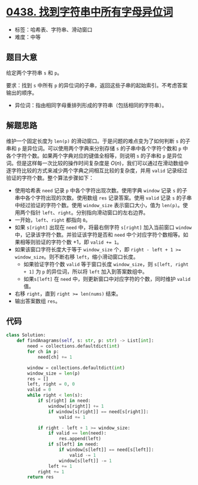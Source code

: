 # [0438. 找到字符串中所有字母异位词](https://leetcode.cn/problems/find-all-anagrams-in-a-string/)

- 标签：哈希表、字符串、滑动窗口
- 难度：中等

## 题目大意

给定两个字符串 `s` 和 `p`。

要求：找到 `s` 中所有 `p` 的异位词的子串，返回这些子串的起始索引。不考虑答案输出的顺序。

- 异位词：指由相同字母重排列形成的字符串（包括相同的字符串）。

## 解题思路

维护一个固定长度为 `len(p)` 的滑动窗口。于是问题的难点变为了如何判断 `s` 的子串和 `p` 是异位词。可以使用两个字典来分别存储 `s` 的子串中各个字符个数和 `p` 中各个字符个数。如果两个字典对应的键值全相等，则说明 `s` 的子串和 `p` 是异位词。但是这样每一次比较的操作时间复杂度是 $O(n)$，我们可以通过在滑动数组中逐字符比较的方式来减少两个字典之间相互比较的复杂度，并用 `valid` 记录经过验证的字符个数。整个算法步骤如下：

- 使用哈希表 `need` 记录 `p` 中各个字符出现次数。使用字典 `window` 记录 `s` 的子串中各个字符出现的次数。使用数组 `res` 记录答案。使用 `valid` 记录 `s` 的子串中经过验证的字符个数。使用 `window_size` 表示窗口大小，值为 `len(p)`。使用两个指针 `left`、`right`。分别指向滑动窗口的左右边界。
- 一开始，`left`、`right` 都指向 `0`。
- 如果 `s[right]` 出现在 `need` 中，将最右侧字符 `s[right]` 加入当前窗口 `window` 中，记录该字符个数。并验证该字符是否和 `need` 中个对应字符个数相等。如果相等则验证的字符个数 +1，即 `valid += 1`。
- 如果该窗口字符长度大于等于 `window_size` 个，即 `right - left + 1 >= window_size`。则不断右移 `left`，缩小滑动窗口长度。
  - 如果验证字符个数 `valid` 等于窗口长度 `window_size`，则 `s[left, right + 1]` 为 `p` 的异位词，所以将 `left` 加入到答案数组中。
  - 如果`s[left]` 在 `need` 中，则更新窗口中对应字符的个数，同时维护 `valid` 值。
- 右移 `right`，直到 `right >= len(nums)` 结束。
- 输出答案数组 `res`。

## 代码

```python
class Solution:
    def findAnagrams(self, s: str, p: str) -> List[int]:
        need = collections.defaultdict(int)
        for ch in p:
            need[ch] += 1

        window = collections.defaultdict(int)
        window_size = len(p)
        res = []
        left, right = 0, 0
        valid = 0
        while right < len(s):
            if s[right] in need:
                window[s[right]] += 1
                if window[s[right]] == need[s[right]]:
                    valid += 1

            if right - left + 1 >= window_size:
                if valid == len(need):
                    res.append(left)
                if s[left] in need:
                    if window[s[left]] == need[s[left]]:
                        valid -= 1
                    window[s[left]] -= 1
                left += 1
            right += 1
        return res
```

